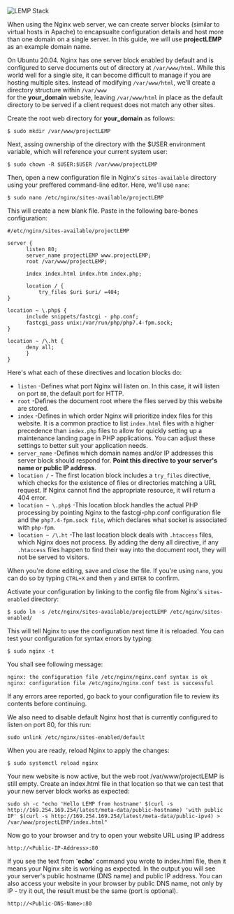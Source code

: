 ![LEMP Stack](https://github.com/silviob99/Project-2-Linux-Administration-NginX-MySQL-PHP-LEMP/assets/107585020/3275435e-e0bd-4ef1-a8a9-d5e36efbde81)

When using the Nginx web server, we can create server blocks (similar to virtual hosts in Apache) to encapsualte configuration details and host more than one domain on a single server. In this guide, we will use **projectLEMP** as an example domain name. 

On Ubuntu 20.04. Nginx has one server block enabled by default and is configured to serve documents out of directory at ```/var/www/html```. While this world well for a single site, it can become difficult to manage if you are hosting multiple sites. Instead of modifying ```/var/www/html```, we'll create a directory structure within ```/var/www```  
for the **your_domain** website, leaving ```/var/www/html``` in place as the default directory to be served if a client request does not match any other sites.  

Create the root web directory for **your_domain** as follows:  

```
$ sudo mkdir /var/www/projectLEMP
```

Next, assing ownership of the directory with the $USER environment variable, which will reference your current system user:  

```
$ sudo chown -R $USER:$USER /var/www/projectLEMP 
```

Then, open a new configuration file in Nginx's ```sites-available``` directory using your preffered command-line editor. Here, we'll use ```nano```:

```
$ sudo nano /etc/nginx/sites-available/projectLEMP
```

This will create a new blank file. Paste in the following bare-bones configuration:  

```
#/etc/nginx/sites-available/projectLEMP

server {
      listen 80;
      server_name projectLEMP www.projectLEMP;
      root /var/www/projectLEMP;

      index index.html index.htm index.php;

      location / {
          try_files $uri $uri/ =404; 
}

location ~ \.php$ {
      include snippets/fastcgi - php.conf;
      fastcgi_pass unix:/var/run/php/php7.4-fpm.sock;
}

location ~ /\.ht {
      deny all;
      }
}
```

Here's what each of these directives and location blocks do:

* ```listen``` -Defines what port Nginx will listen on. In this case, it will listen on port ```80```, the default port for HTTP.
* ```root``` -Defines the document root where the files served by this website are stored.
* ```index``` -Defines in which order Nginx will prioritize index files for this website. It is a common practice to list ```index.html``` files with a higher precedence than ```index.php``` files to allow for quickly setting up a maintenance landing page in PHP applications. You can adjust these settings to better suit your application needs.
* ```server_name``` -Defines which domain names and/or IP addresses this server block should respond for. **Point this directive to your server's name or public IP address**.
* ```location /``` - The first location block includes a ```try_files``` directive, which checks for the existence of files or directories matching a URL request. If Nginx cannot find the appropriate resource, it will return a 404 error.
* ```location ~ \.php$``` -This location block handles the actual PHP processing by pointing Nginx to the fastcgi-php.conf configuration file and the ```php7.4-fpm.sock file```, which declares what socket is associated with ```php-fpm```.
* ```location ~ /\.ht``` -The last location block deals with ```.htaccess``` files, which Nginx does not process. By adding the deny all directive, if any ```.htaccess``` files happen to find their way into the document root, they will not be served to visitors.

When you're done editing, save and close the file. If you're using ```nano```, you can do so by typing ```CTRL+X``` and then ```y``` and ```ENTER``` to confirm.  

Activate your configuration by linking to the config file from Nginx's ```sites-enabled``` directory:  

```
$ sudo ln -s /etc/nginx/sites-available/projectLEMP /etc/nginx/sites-enabled/
``` 

This will tell Nginx to use the configuration next time it is reloaded. You can test your configuration for syntax errors by typing:  

```
$ sudo nginx -t
```  
You shall see following message:  

```
nginx: the configuration file /etc/nginx/nginx.conf syntax is ok
nginx: configuration file /etc/nginx/nginx.conf test is successful
```  

If any errors aree reported, go back to your configuration file to review its contents before continuing.  

We also need to disable default Nginx host that is currently configured to listen on port 80, for this run:  

``` 
sudo unlink /etc/nginx/sites-enabled/default
``` 
When you are ready, reload Nginx to apply the changes:  

```
$ sudo systemctl reload nginx
```  

Your new website is now active, but the web root /var/www/projectLEMP is still empty. Create an index.html file in that location so that we can test that your new server block works as expected:  

``` 
sudo sh -c "echo 'Hello LEMP from hostname' $(curl -s http://169.254.169.254/latest/meta-data/public-hostname) 'with public IP' $(curl -s http://169.254.169.254/latest/meta-data/public-ipv4) > /var/www/projectLEMP/index.html"

```  

Now go to your browser and try to open your website URL using IP address  

```
http://<Public-IP-Address>:80
```  

If you see the text from '**echo**' command you wrote to index.html file, then it means your Nginx site is working as expected. In the output you will see your server's public hostname (DNS name) and public IP address. You can also access your website in your browser by public DNS name, not only by IP - try it out, the result must be the same (port is optional).  

```  
http://<Public-DNS-Name>:80  
```  


